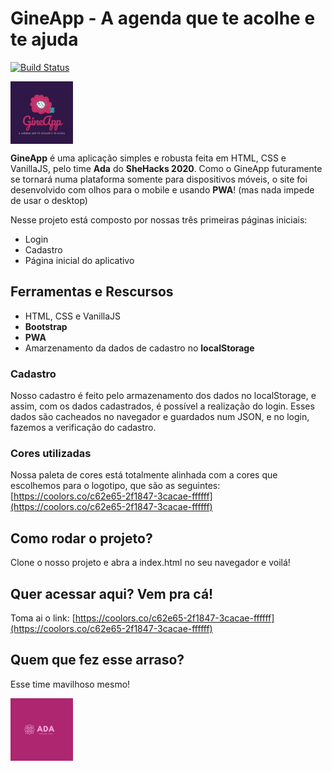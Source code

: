 # GineApp - A agenda que te acolhe e te ajuda
[![Build Status](https://travis-ci.org/joemccann/dillinger.svg?branch=master)](https://travis-ci.org/joemccann/dillinger)

<img src="./assets/images/logo/gineapp-colored.jpg" align="center" width="100" height="100">

**GineApp** é uma aplicação simples e robusta feita em HTML, CSS e VanillaJS, pelo time **Ada** do **SheHacks 2020**. Como o GineApp futuramente se tornará numa plataforma somente para dispositivos móveis, o site foi desenvolvido com olhos para o mobile e usando **PWA**! (mas nada impede de usar o desktop)

Nesse projeto está composto por nossas três primeiras páginas iniciais:
  - Login
  - Cadastro
  - Página inicial do aplicativo

## Ferramentas e Rescursos

  - HTML, CSS e VanillaJS
  - **Bootstrap**
  - **PWA**
  - Amarzenamento da dados de cadastro no **localStorage**

### Cadastro

Nosso cadastro é feito pelo armazenamento dos dados no localStorage, e assim, com os dados cadastrados, é possível a realização do login. Esses dados são cacheados no navegador e guardados num JSON, e no login, fazemos a verificação do cadastro.

### Cores utilizadas

Nossa paleta de cores está totalmente alinhada com a cores que escolhemos para o logotipo, que são as seguintes:
[https://coolors.co/c62e65-2f1847-3cacae-ffffff](https://coolors.co/c62e65-2f1847-3cacae-ffffff)

## Como rodar o projeto?
Clone o nosso projeto e abra a index.html no seu navegador e voilá!

## Quer acessar aqui? Vem pra cá!
Toma ai o link: [https://coolors.co/c62e65-2f1847-3cacae-ffffff](https://coolors.co/c62e65-2f1847-3cacae-ffffff)


## Quem que fez esse arraso?
Esse time mavilhoso mesmo!

<img src="./assets/images/logo/logo-ada.jpg" align="center" width="100" height="100"> 